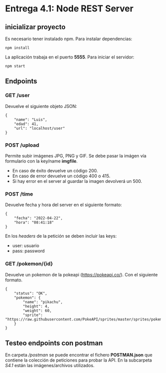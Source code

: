 # Entrega 4.1: Node REST Server
## inicializar proyecto
Es necesario tener instalado npm.
Para instalar dependencias:
```
npm install
```
La aplicación trabaja en el puerto **5555**.
Para iniciar el servidor:
```
npm start
```
## Endpoints
### GET /user
Devuelve el siguiente objeto JSON:
```
{
    "name": "Luis",
    "edad": 41,
    "url": "localhost/user"
}
```
### POST /upload
Permite subir imágenes JPG, PNG y GIF.
Se debe pasar la imágen vía formulario con la key/name **imgfile**.
- En caso de éxito devuelve un código 200.
- En caso de error devuelve un código 400 o 415.
- Si hay error en el server al guardar la imagen devolverá un 500.

### POST /time
Devuelve fecha y hora del server en el siguiente formato:
```
{
    "fecha": "2022-04-22",
    "hora": "08:41:18"
}
```
En los *headers* de la petición se deben incluir las keys:
- user: usuario
- pass: password

### GET /pokemon/{id}
Devuelve un pokemon de la pokeapi (https://pokeapi.co/).
Con el siguiente formato.
```
{
    "status": "OK",
    "pokemon": {
        "name": "pikachu",
        "height": 4,
        "weight": 60,
        "sprite": "https://raw.githubusercontent.com/PokeAPI/sprites/master/sprites/pokemon/25.png"
    }
}
```

## Testeo endpoints con postman
En carpeta */postman* se puede encontrar el fichero **POSTMAN.json** que contiene la colección de peticiones para probar la API. En la subcarpeta *S4.1* están las imágenes/archivos utilizados.